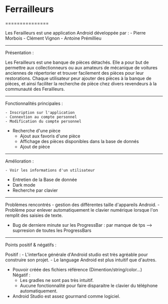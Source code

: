 # Ferrailleurs
===============

Les Ferailleurs est une application Android développée par :
	- Pierre Morbois
	- Clément Vignon
	- Antoine Prémillieu

---------------
Présentation :

Les Ferailleurs est une banque de pièces détachés.
Elle a pour but de permettre aux collectionneurs ou aux amateurs de mécanique de voitures anciennes de répertorier et trouver facilement des pièces pour leur restorations.
Chaque utilisateur peur ajouter des pièces à la banque de pièces, et ainsi faciliter la recherche de pièce chez divers revendeurs à la communauté des Ferailleurs.

---------------
Fonctionnalités principales : 

	- Inscription sur l'application
	- Connextion au compte personnel
	- Modification du compte personnel
  - Recherche d'une pièce
	- Ajout aux favoris d'une pièce
	- Affichage des pièces disponibles dans la base de donnés
	- Ajout de pièce
  
  ---------------
Amélioration : 

	- Voir les informations d'un utilisateur 
  - Entretien de la Base de donnée
  - Dark mode
  - Recherche par clavier
 

---------------
Problèmes rencontrés
	- gestion des différentes taille d'appareils Android.
	- Problème pour enlever automatiquement le clavier numérique lorsque l'on remplit des saisies de texte.
  - Bug de derniere minute sur les ProgressBar : par manque de tps --> suprresion de toutes les ProgressBars

---------------
Points positif & négatifs :

Positif :
	- L'interface générale d'Android studio est très agréable pour construire son projet.
	- Le language Android est plus intuitif que d'autres.
  - Pouvoir créée des fichiers référence (Dimention/string/color...)  
Négatif :
	- Les gradles ne sont pas très intuitif.
	- Aucune fonctionnalité pour faire disparaitre le clavier du téléphone automatiquement.
  - Android Studio est assez gourmand comme logiciel.
